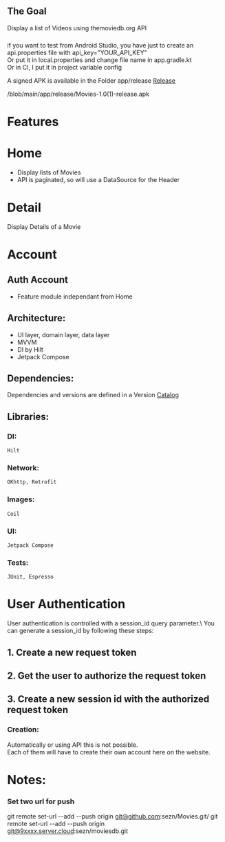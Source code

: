 ## The Goal
Display a list of Videos using themoviedb.org API

### 
if you want to test from Android Studio, you have just to create an api.properties file 
with api_key="YOUR_API_KEY"\
Or put it in local.properties and change file name in app.gradle.kt\
Or in CI, I put it in project variable config


A signed APK is available in the Folder app/release [Release](/app/release)

/blob/main/app/release/Movies-1.0(1)-release.apk

# Features

# Home
* Display lists of Movies
* API is paginated, so will use a DataSource for the Header

# Detail
Display Details of a Movie

# Account
## Auth Account
* Feature module independant from Home

## Architecture:
* UI layer, domain layer, data layer
* MVVM
* DI by Hilt
* Jetpack Compose

## Dependencies:
Dependencies and versions are defined in a Version [Catalog](/gradle/libs.versions.toml)


## Libraries:
### DI:
    Hilt
### Network:
    OKhttp, Retrofit
### Images:
    Coil

### UI:
    Jetpack Compose

### Tests:
    JUnit, Espresso


# User Authentication
User authentication is controlled with a session_id query parameter.\ You can generate a session_id by following these steps:
## 1. Create a new request token
## 2. Get the user to authorize the request token
## 3. Create a new  session id with the authorized request token

### Creation:
Automatically or using API this is not possible.\
Each of them will have to create their own account here on the website.


# Notes:

### Set two url for push
git remote set-url --add --push origin git@github.com:sezn/Movies.git/
git remote set-url --add --push origin git@9xxxx.server.cloud:sezn/moviesdb.git